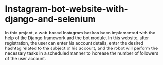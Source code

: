 # Instagram-bot-website-with-django-and-selenium
In this project, a web-based Instagram bot has been implemented with the help of the Django framework and the bot module. In this website, after registration, the user can enter his account details, enter the desired hashtag related to the subject of his account, and the robot will perform the necessary tasks in a scheduled manner to increase the number of followers of the user account.
